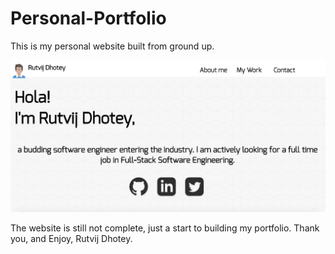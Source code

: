 # Personal-Portfolio
This is my personal website built from ground up.

![Alt text](/Readmeimage.png)

The website is still not complete, just a start to building my portfolio.
Thank you, and Enjoy, Rutvij Dhotey.
